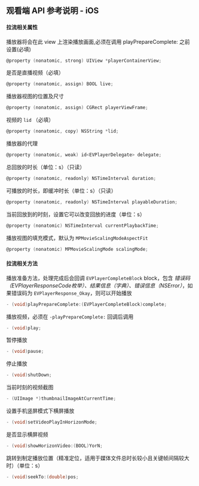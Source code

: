 ## 观看端 API 参考说明 - iOS

#### 拉流相关属性

播放器将会在此 view 上渲染播放画面,必须在调用 playPrepareComplete: 之前设置(必填)

```objective-c
@property (nonatomic, strong) UIView *playerContainerView;
```

是否是直播视频（必填）

```objective-c
@property (nonatomic, assign) BOOL live;
```

播放器视图的位置及尺寸

```objective-c
@property (nonatomic, assign) CGRect playerViewFrame;
```

视频的 `lid` （必填）

```objective-c
@property (nonatomic, copy) NSString *lid;
```

播放器的代理

```objective-c
@property (nonatomic, weak) id<EVPlayerDelegate> delegate;
```

总回放的时长（单位：s）（只读）

```objective-c
@property (nonatomic, readonly) NSTimeInterval duration;
```

可播放的时长，即缓冲时长（单位：s）（只读）

```objective-c
@property (nonatomic, readonly) NSTimeInterval playableDuration;
```

当前回放到的时刻，设置它可以改变回放的进度（单位：s）

```objective-c
@property (nonatomic) NSTimeInterval currentPlaybackTime;
```

播放视图的填充模式，默认为 `MPMovieScalingModeAspectFit`

```objective-c
@property (nonatomic) MPMovieScalingMode scalingMode;
```

#### 拉流相关方法

播放准备方法，处理完成后会回调 `EVPlayerCompleteBlock` block，包含 *错误码（EVPlayerResponseCode枚举）、结果信息（字典）、错误信息（NSError）*，如果错误码为 `EVPlayerResponse_Okay`，则可以开始播放

```objective-c
- (void)playPrepareComplete:(EVPlayerCompleteBlock)complete;
```

播放视频，必须在 `-playPrepareComplete:` 回调后调用

```objective-c
- (void)play;
```

暂停播放

```objective-c
- (void)pause;
```

停止播放

```objective-c
- (void)shutDown;
```

当前时刻的视频截图

```objective-c
- (UIImage *)thumbnailImageAtCurrentTime;
```

设置手机竖屏模式下横屏播放

```objective-c
- (void)setVideoPlayInHorizonMode;
```

是否显示横屏视频

```objective-c
- (void)showHorizonVideo:(BOOL)YorN;
```

跳转到制定播放位置（精准定位，适用于媒体文件总时长较小且关键帧间隔较大时）（单位：s）

```objective-c
- (void)seekTo:(double)pos;
```


